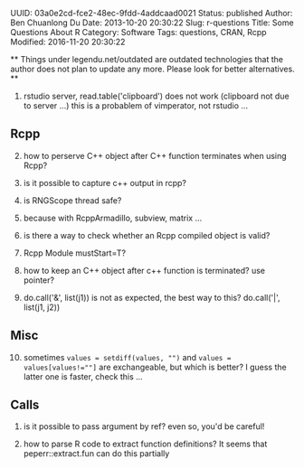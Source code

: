UUID: 03a0e2cd-fce2-48ec-9fdd-4addcaad0021
Status: published
Author: Ben Chuanlong Du
Date: 2013-10-20 20:30:22
Slug: r-questions
Title: Some Questions About R
Category: Software
Tags: questions, CRAN, Rcpp
Modified: 2016-11-20 20:30:22

**
Things under legendu.net/outdated are outdated technologies 
that the author does not plan to update any more. 
Please look for better alternatives.
**
 
1. rstudio server, read.table('clipboard') does not work (clipboard not due to server ...)
this is a probablem of vimperator, not rstudio ...

## Rcpp
2. how to perserve C++ object after C++ function terminates when using Rcpp?

3. is it possible to capture c++ output in rcpp?

4. is RNGScope thread safe?

5. because with RcppArmadillo, subview, matrix ...

6. is there a way to check whether an Rcpp compiled object is valid?


7. Rcpp Module mustStart=T?

8. how to keep an C++ object after c++ function is terminated? use pointer?

9. do.call('&', list(j1)) is not as expected, the best way to this?
do.call('|', list(j1, j2))

## Misc
10. sometimes 
`values = setdiff(values, "")`
and 
`values = values[values!=""]`
are exchangeable,
but which is better?
I guess the latter one is faster,
check this ...

## Calls
1. is it possible to pass argument by ref? even so, you'd be careful!

2. how to parse R code to extract function definitions? 
It seems that peperr::extract.fun can do this partially
